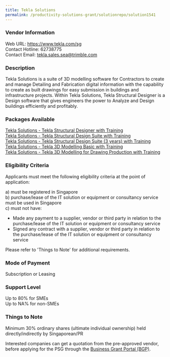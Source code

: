 ```yaml
---
title: Tekla Solutions
permalink: /productivity-solutions-grant/solutionrepo/solution1541
---
```


### Vendor Information
Web URL: https://www.tekla.com/sg <br>Contact Hotline: 62738775 <br>Contact Email: tekla.sales.sea@trimble.com <br>

### Description

Tekla Solutions is a suite of 3D modelling software for Contractors to create and manage Detailing and Fabrication digital information with the capability to create as built drawings for easy submission in buildings and infrastructure projects. Within Tekla Solutions, Tekla Structural Designer is a Design software that gives engineers the power to Analyze and Design buildings efficiently and profitably.

### Packages Available

<a href='https://www.gobusiness.gov.sg/images/psg/DesensitisedTrimbleSolutionsSEAAnnex3CRwef10June2021_Part_1.pdf' target='_blank'>Tekla Solutions - Tekla Structural Designer with Training</a><br/>
<a href='https://www.gobusiness.gov.sg/images/psg/DesensitisedTrimbleSolutionsSEAAnnex3CRwef10June2021_Part_2.pdf' target='_blank'>Tekla Solutions - Tekla Structural Design Suite with Training </a><br/>
<a href='https://www.gobusiness.gov.sg/images/psg/DesensitisedTrimbleSolutionsSEAAnnex3CRwef10June2021_Part_3.pdf' target='_blank'>Tekla Solutions - Tekla Structural Design Suite (3 years) with Training</a><br/>
<a href='https://www.gobusiness.gov.sg/images/psg/DesensitisedTrimbleSolutionsSEAAnnex3CRwef10June2021_Part_4.pdf' target='_blank'>Tekla Solutions - Tekla 3D Modelling Basic with Training</a><br/>
<a href='https://www.gobusiness.gov.sg/images/psg/DesensitisedTrimbleSolutionsSEAAnnex3CRwef10June2021_Part_5.pdf' target='_blank'>Tekla Solutions - Tekla 3D Modelling for Drawing Production with Training</a><br/>

### Eligibility Criteria

Applicants must meet the following eligibility criteria at the point of application:

a) must be registered in Singapore <br>
b) purchase/lease of the IT solution or equipment or consultancy service must be used in Singapore <br>
c) must not have:
- Made any payment to a supplier, vendor or third party in relation to the purchase/lease of the IT solution or equipment or consultancy service
- Signed any contract with a supplier, vendor or third party in relation to the purchase/lease of the IT solution or equipment or consultancy service

Please refer to 'Things to Note' for additional requirements.

### Mode of Payment
Subscription or Leasing

### Support Level
Up to 80% for SMEs <br>
Up to NA% for non-SMEs

### Things to Note
Minimum 30% ordinary shares (ultimate individual ownership) held directly/indirectly by Singaporean/PR

Interested companies can get a quotation from the pre-approved vendor, before applying for the PSG through the <a target='_blank' href='https://www.businessgrants.gov.sg/'>Business Grant Portal (BGP)</a>.
